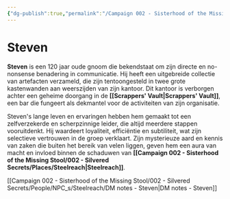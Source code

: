 ```yaml
---
{"dg-publish":true,"permalink":"/Campaign 002 - Sisterhood of the Missing Stool/002 - Silvered Secrets/People/NPC_s/Steelreach/Steven/"}
---
```


# Steven

**Steven** is een 120 jaar oude gnoom die bekendstaat om zijn directe en no-nonsense benadering in communicatie. Hij heeft een uitgebreide collectie van artefacten verzameld, die zijn tentoongesteld in twee grote kastenwanden aan weerszijden van zijn kantoor. Dit kantoor is verborgen achter een geheime doorgang in de **[[Scrappers' Vault\|Scrappers' Vault]]**, een bar die fungeert als dekmantel voor de activiteiten van zijn organisatie.

Steven's lange leven en ervaringen hebben hem gemaakt tot een zelfverzekerde en scherpzinnige leider, die altijd meerdere stappen vooruitdenkt. Hij waardeert loyaliteit, efficiëntie en subtiliteit, wat zijn selectieve vertrouwen in de groep verklaart. Zijn mysterieuze aard en kennis van zaken die buiten het bereik van velen liggen, geven hem een aura van macht en invloed binnen de schaduwen van **[[Campaign 002 - Sisterhood of the Missing Stool/002 - Silvered Secrets/Places/Steelreach\|Steelreach]]**.


[[Campaign 002 - Sisterhood of the Missing Stool/002 - Silvered Secrets/People/NPC_s/Steelreach/DM notes - Steven\|DM notes - Steven]]